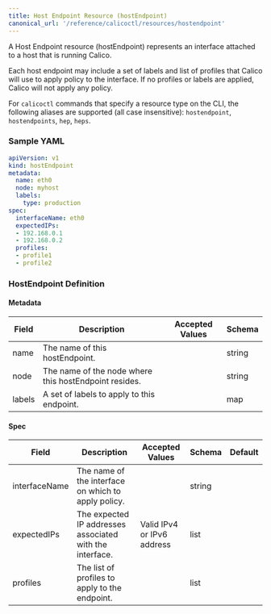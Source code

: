 ```yaml
---
title: Host Endpoint Resource (hostEndpoint)
canonical_url: '/reference/calicoctl/resources/hostendpoint'
---
```


A Host Endpoint resource (hostEndpoint) represents an interface attached to a host that is running Calico.  

Each host endpoint may include a set of labels and list of profiles that Calico will use to apply policy 
to the interface.  If no profiles or labels are applied, Calico will 
not apply any policy.

For `calicoctl` commands that specify a resource type on the CLI, the following
aliases are supported (all case insensitive): `hostendpoint`, `hostendpoints`, `hep`, `heps`.

### Sample YAML

```yaml
apiVersion: v1
kind: hostEndpoint
metadata:
  name: eth0
  node: myhost
  labels:
    type: production
spec:
  interfaceName: eth0
  expectedIPs: 
  - 192.168.0.1
  - 192.168.0.2
  profiles: 
  - profile1
  - profile2
```

### HostEndpoint Definition

#### Metadata

| Field       | Description                 | Accepted Values   | Schema  |
|-------------|-----------------------------|-------------------|---------|
| name        | The name of this hostEndpoint. |      | string |
| node        | The name of the node where this hostEndpoint resides. |      | string |
| labels      | A set of labels to apply to this endpoint. |      | map    |

#### Spec

| Field       | Description                 | Accepted Values   | Schema | Default    |
|-------------|-----------------------------|-------------------|--------|------------|
| interfaceName | The name of the interface on which to apply policy.      |                             | string          |
| expectedIPs   | The expected IP addresses associated with the interface. | Valid IPv4 or IPv6 address  | list |
| profiles      | The list of profiles to apply to the endpoint.           |                             | list |
